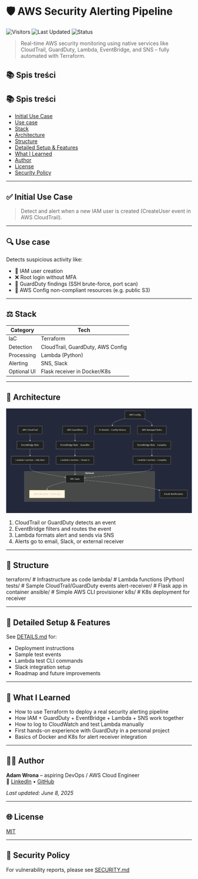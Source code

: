# 🛡️ AWS Security Alerting Pipeline

![Visitors](https://visitor-badge.laobi.icu/badge?page_id=cloudcr0w.security-alerting-pipeline)
![Last Updated](https://img.shields.io/badge/updated-June%202025-blue)
![Status](https://img.shields.io/badge/project-learning-informational)

> Real-time AWS security monitoring using native services like CloudTrail, GuardDuty, Lambda, EventBridge, and SNS – fully automated with Terraform.

## 📚 Spis treści

## 📚 Spis treści

- [Initial Use Case](#initial-use-case)
- [Use case](#use-case)
- [Stack](#stack)
- [Architecture](#architecture)
- [Structure](#structure)
- [Detailed Setup & Features](#detailed-setup--features)
- [What I Learned](#what-i-learned)
- [Author](#author)
- [License](#license)
- [Security Policy](#security-policy)

---

## ✅ Initial Use Case
> Detect and alert when a new IAM user is created (CreateUser event in AWS CloudTrail).

---

## 🔍 Use case
Detects suspicious activity like:
- 👤 IAM user creation
- ❌ Root login without MFA
- 🧐 GuardDuty findings (SSH brute-force, port scan)
- 💼 AWS Config non-compliant resources (e.g. public S3)

---

## ⚖️ Stack

| Category      | Tech                              |
|---------------|-----------------------------------|
| IaC           | Terraform                         |
| Detection     | CloudTrail, GuardDuty, AWS Config |
| Processing    | Lambda (Python)                   |
| Alerting      | SNS, Slack                        |
| Optional UI   | Flask receiver in Docker/K8s      |

---

## 🧱 Architecture

![AWS Security Alerting Pipeline](diagram.png)

1. CloudTrail or GuardDuty detects an event  
2. EventBridge filters and routes the event  
3. Lambda formats alert and sends via SNS  
4. Alerts go to email, Slack, or external receiver

---

## 📂 Structure

terraform/ # Infrastructure as code
lambda/ # Lambda functions (Python)
tests/ # Sample CloudTrail/GuardDuty events
alert-receiver/ # Flask app in container
ansible/ # Simple AWS CLI provisioner
k8s/ # K8s deployment for receiver


---

## 📄 Detailed Setup & Features

See [DETAILS.md](DETAILS.md) for:
- Deployment instructions
- Sample test events
- Lambda test CLI commands
- Slack integration setup
- Roadmap and future improvements

---

## 🧠 What I Learned
- How to use Terraform to deploy a real security alerting pipeline  
- How IAM + GuardDuty + EventBridge + Lambda + SNS work together  
- How to log to CloudWatch and test Lambda manually  
- First hands-on experience with GuardDuty in a personal project  
- Basics of Docker and K8s for alert receiver integration

---

## 👨‍💼 Author
**Adam Wrona** – aspiring DevOps / AWS Cloud Engineer  
🔗 [LinkedIn](https://www.linkedin.com/in/adam-wrona-111ba728b) • [GitHub](https://github.com/cloudcr0w)

_Last updated: June 8, 2025_

---

## 🌐 License
[MIT](LICENSE)

---

## 🚫 Security Policy
For vulnerability reports, please see [SECURITY.md](SECURITY.md)

